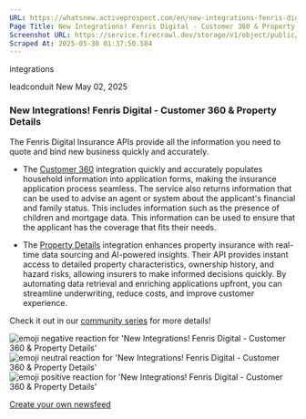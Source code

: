 ```yaml
---
URL: https://whatsnew.activeprospect.com/en/new-integrations-fenris-digital
Page Title: New Integrations! Fenris Digital - Customer 360 & Property Details
Screenshot URL: https://service.firecrawl.dev/storage/v1/object/public/media/screenshot-e02689c3-4baa-4c32-91fb-37cc644b3e1a.png
Scraped At: 2025-05-30 01:37:50.584
---
```


integrations

leadconduit
New
May 02, 2025

### New Integrations! Fenris Digital - Customer 360 & Property Details

The Fenris Digital Insurance APIs provide all the information you need to quote and bind new business quickly and accurately.

- The [Customer 360](https://activeprospect.com/leadconduit/integrations/fenris/customer_360/) integration quickly and accurately populates household information into application forms, making the insurance application process seamless. The service also returns information that can be used to advise an agent or system about the applicant's financial and family status. This includes information such as the presence of children and mortgage data. This information can be used to ensure that the applicant has the coverage that fits their needs.

- The [Property Details](https://activeprospect.com/leadconduit/integrations/fenris/property_details/) integration enhances property insurance with real-time data sourcing and AI-powered insights. Their API provides instant access to detailed property characteristics, ownership history, and hazard risks, allowing insurers to make informed decisions quickly. By automating data retrieval and enriching applications upfront, you can streamline underwriting, reduce costs, and improve customer experience.

Check it out in our [community series](https://community.activeprospect.com/series/5589302) for more details!

![emoji negative reaction for 'New Integrations! Fenris Digital - Customer 360 & Property Details'](https://app.getbeamer.com/images/emojiNeg.svg)![emoji neutral reaction for 'New Integrations! Fenris Digital - Customer 360 & Property Details'](https://app.getbeamer.com/images/emojiNeut.svg)![emoji positive reaction for 'New Integrations! Fenris Digital - Customer 360 & Property Details'](https://app.getbeamer.com/images/emojiPos.svg)

[Create your own newsfeed](https://www.getbeamer.com/?ref=watermark_MErKJCnu12412_public&company=ActiveProspect&watermarkRef=create&utm_term=MErKJCnu12412&utm_content=ActiveProspect&utm_source=standalone&utm_medium=footer&utm_campaign=create)
